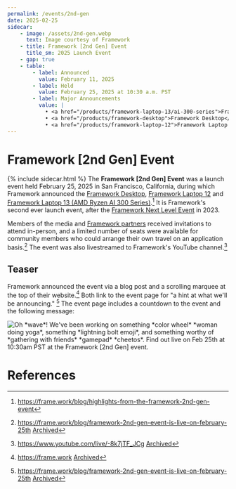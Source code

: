 ```yaml
---
permalink: /events/2nd-gen
date: 2025-02-25
sidecar:
    - image: /assets/2nd-gen.webp
      text: Image courtesy of Framework
    - title: Framework [2nd Gen] Event
      title_sm: 2025 Launch Event
    - gap: true
    - table:
        - label: Announced
          value: February 11, 2025
        - label: Held
          value: February 25, 2025 at 10:30 a.m. PST
        - label: Major Announcements
          value: | 
            • <a href="/products/framework-laptop-13/ai-300-series">Framework Laptop 13 (AMD Ryzen AI 300 Series)</a><br />
            • <a href="/products/framework-desktop">Framework Desktop</a><br />
            • <a href="/products/framework-laptop-12">Framework Laptop 12</a>
---
```

# Framework [2nd Gen] Event
{% include sidecar.html %}
The **Framework [2nd Gen] Event** was a launch event held February 25, 2025 in San Francisco, California, during which Framework announced the [Framework Desktop](/products/framework-desktop), [Framework Laptop 12](/products/framework-laptop-12) and [Framework Laptop 13 (AMD Ryzen AI 300 Series)](/products/framework-laptop-13/ai-300-series).[^4] It is Framework's second ever launch event, after the [Framework Next Level Event](/events/next-level) in 2023. 

Members of the media and [Framework partners](/partners) received invitations to attend in-person, and a limited number of seats were available for community members who could arrange their own travel on an application basis.[^1] The event was also  livestreamed to Framework's YouTube channel.[^2]

## Teaser
Framework announced the event via a blog post and a scrolling marquee at the top of their website.[^3] Both link to the event page for "a hint at what we'll be announcing." [^1] The event page includes a countdown to the event and the following message: 

<img style="max-width: min(100%, 550px)" src="/assets/2nd-gen-hint.png" alt="Oh *wave*! We've been working on something *color wheel* *woman doing yoga*, something *lightning bolt emoji*, and something worthy of *gathering with friends* *gamepad* *cheetos*. Find out live on Feb 25th at 10:30am PST at the Framework [2nd Gen] event."/>

# References
[^1]: <https://frame.work/blog/framework-2nd-gen-event-is-live-on-february-25th> [Archived](https://web.archive.org/web/20250218030820/https://frame.work/blog/framework-2nd-gen-event-is-live-on-february-25th) 
[^2]: <https://www.youtube.com/live/-8k7jTF_JCg> [Archived](https://web.archive.org/web/20250218031644/https://www.youtube.com/live/-8k7jTF_JCg) 
[^3]: <https://frame.work> [Archived](https://web.archive.org/web/20250215175138/https://frame.work/)
[^4]: <https://frame.work/blog/highlights-from-the-framework-2nd-gen-event>